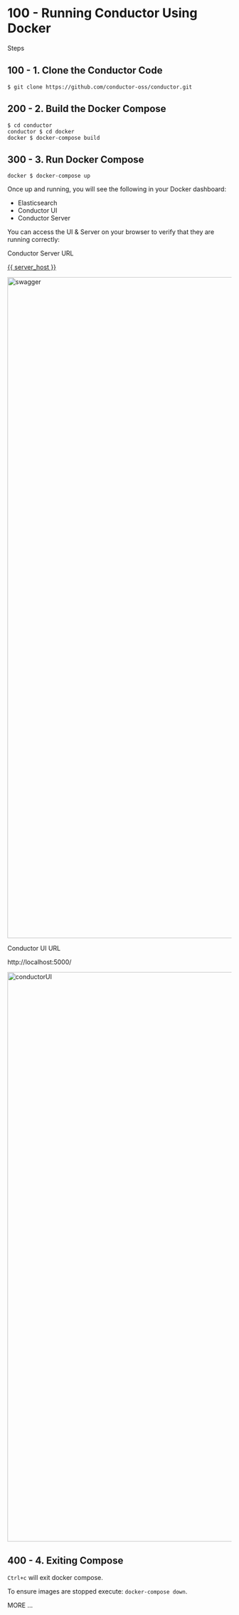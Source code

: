 # 100 - Running Conductor Using Docker

Steps

## 100 - 1. Clone the Conductor Code

```   
$ git clone https://github.com/conductor-oss/conductor.git
```

## 200 - 2. Build the Docker Compose

```
$ cd conductor
conductor $ cd docker
docker $ docker-compose build
```

## 300 - 3. Run Docker Compose

```
docker $ docker-compose up
```

Once up and running, you will see the following in your Docker dashboard:

- Elasticsearch
- Conductor UI
- Conductor Server

You can access the UI & Server on your browser to verify that they are running correctly:

Conductor Server URL

[{{ server_host }}](https://docs.conductor-oss.org/devguide/running/%7B%7B%20server_host%20%7D%7D)

<img width="1482" alt="swagger" src="https://github.com/vanHeemstraSystems/conductor/assets/1499433/8cd38d2a-7504-434f-bfda-c711bafe4399">

Conductor UI URL

http://localhost:5000/

<img width="1277" alt="conductorUI" src="https://github.com/vanHeemstraSystems/conductor/assets/1499433/92218600-122a-40e6-885b-e7896ff7b5b5">

## 400 - 4. Exiting Compose

```Ctrl+c``` will exit docker compose.

To ensure images are stopped execute: ```docker-compose down```.

MORE ...
